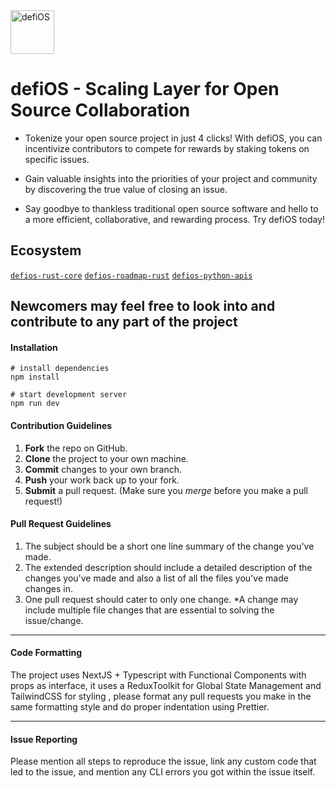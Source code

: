 <img src="https://raw.githubusercontent.com/defi-os/defios-alpha/main/src/assets/images/logo-full.png" alt="defiOS" height="70"  />

# defiOS - Scaling Layer for Open Source Collaboration

- Tokenize your open source project in just 4 clicks! With defiOS, you can incentivize contributors to compete for
rewards by staking tokens on specific issues.

- Gain valuable insights into the priorities of your project and community by discovering the true value of closing an issue. 

- Say goodbye to thankless traditional open source software and hello to a more efficient, collaborative, and rewarding process. Try defiOS today!

Ecosystem
---

[`defios-rust-core`](https://github.com/defi-os/defios-rust-core) [`defios-roadmap-rust`](https://github.com/defi-os/defios-roadmap-rust) [`defios-python-apis`](https://github.com/defi-os/defios-python-apis)  



Newcomers may feel free to look into and contribute to any part of the project
---

#### Installation

```
# install dependencies
npm install

# start development server
npm run dev
```

#### Contribution Guidelines

1. **Fork** the repo on GitHub.
2. **Clone** the project to your own machine.
3. **Commit** changes to your own branch.
4. **Push** your work back up to your fork.
5. **Submit** a pull request.
(Make sure you *merge* before you make a pull request!)

#### Pull Request Guidelines

1. The subject should be a short one line summary of the change you've made.
2. The extended description should include a detailed description of the changes you've made and also a list of all the files you've made changes in.
3. One pull request should cater to only one change. *A change may include multiple file changes that are essential to solving the issue/change.

---

#### Code Formatting

The project uses NextJS + Typescript with Functional Components with props as interface, it uses a ReduxToolkit for Global State Management and TailwindCSS for styling , please format any pull requests you make in the same formatting style and do proper indentation using Prettier.

---

#### Issue Reporting

Please mention all steps to reproduce the issue, link any custom code that led to the issue, and mention any CLI errors you got within the issue itself.

